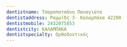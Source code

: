 ```yaml
---
dentistname: Τσαραπατσάνη Παναγιώτα
dentistaddress: Ραμμίδη 3- Καλαμπάκα 42200
dentistmobile: 2432075853
dentistcity: ΚΑΛΑΜΠΑΚΑ
dentistspecialty: Ορθοδοντικός
---
```

